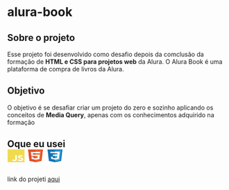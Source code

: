 <h1>alura-book</h1>

<h2>Sobre o projeto</h2>

<p>Esse projeto foi desenvolvido como desafio depois da comclusão da formação de <b>HTML e CSS para projetos web</b> da Alura. O Alura Book é uma plataforma de compra de livros da Alura.</p>

<h2>Objetivo</h2>

<p>O objetivo é se desafiar criar um projeto do zero e sozinho aplicando os conceitos de <b>Media Query</b>, apenas com os conhecimentos adquirido na formação</p>

<h2>Oque eu usei</2>

<div>
<img align="center" alt="calmon-Js" height="30" width="40" src="https://raw.githubusercontent.com/devicons/devicon/master/icons/javascript/javascript-plain.svg">
<img align="center" alt="calmon-HTML" height="30" width="40" src="https://raw.githubusercontent.com/devicons/devicon/master/icons/html5/html5-original.svg">
<img align="center" alt="calmon-CSS" height="30" width="40" src="https://raw.githubusercontent.com/devicons/devicon/master/icons/css3/css3-original.svg">
</div>

##

<p>link do projeti <a href="https://calmon1984.github.io/alura-book/" target="_blank">aqui</a></p>

